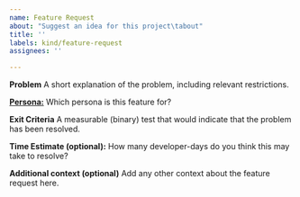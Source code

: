 ```yaml
---
name: Feature Request
about: "Suggest an idea for this project\tabout"
title: ''
labels: kind/feature-request
assignees: ''

---
```


**Problem**
A short explanation of the problem, including relevant restrictions.

**[Persona:](https://github.com/knative/eventing/blob/master/docs/personas.md)** 
Which persona is this feature for?

**Exit Criteria**
A measurable (binary) test that would indicate that the problem has been resolved.

**Time Estimate (optional):** 
How many developer-days do you think this may take to resolve?

**Additional context (optional)**
Add any other context about the feature request here.
